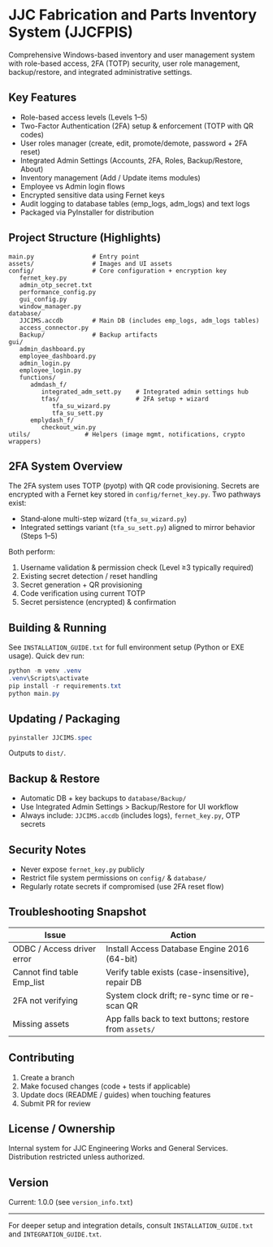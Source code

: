 # JJC Fabrication and Parts Inventory System (JJCFPIS)

Comprehensive Windows-based inventory and user management system with role-based access, 2FA (TOTP) security, user role management, backup/restore, and integrated administrative settings.

## Key Features

- Role-based access levels (Levels 1–5)
- Two-Factor Authentication (2FA) setup & enforcement (TOTP with QR codes)
- User roles manager (create, edit, promote/demote, password + 2FA reset)
- Integrated Admin Settings (Accounts, 2FA, Roles, Backup/Restore, About)
- Inventory management (Add / Update items modules)
- Employee vs Admin login flows
- Encrypted sensitive data using Fernet keys
- Audit logging to database tables (emp_logs, adm_logs) and text logs
- Packaged via PyInstaller for distribution

## Project Structure (Highlights)

```text
main.py                # Entry point
assets/                # Images and UI assets
config/                # Core configuration + encryption key
   fernet_key.py
   admin_otp_secret.txt
   performance_config.py
   gui_config.py
   window_manager.py
database/
   JJCIMS.accdb        # Main DB (includes emp_logs, adm_logs tables)
   access_connector.py
   Backup/             # Backup artifacts
gui/
   admin_dashboard.py
   employee_dashboard.py
   admin_login.py
   employee_login.py
   functions/
      admdash_f/
         integrated_adm_sett.py    # Integrated admin settings hub
         tfas/                     # 2FA setup + wizard
            tfa_su_wizard.py
            tfa_su_sett.py
      emplydash_f/
         checkout_win.py
utils/               # Helpers (image mgmt, notifications, crypto wrappers)
```

## 2FA System Overview

The 2FA system uses TOTP (pyotp) with QR code provisioning. Secrets are encrypted with a Fernet key stored in `config/fernet_key.py`. Two pathways exist:

- Stand‑alone multi-step wizard (`tfa_su_wizard.py`)
- Integrated settings variant (`tfa_su_sett.py`) aligned to mirror behavior (Steps 1–5)

Both perform:

1. Username validation & permission check (Level ≥3 typically required)
2. Existing secret detection / reset handling
3. Secret generation + QR provisioning
4. Code verification using current TOTP
5. Secret persistence (encrypted) & confirmation

## Building & Running

See `INSTALLATION_GUIDE.txt` for full environment setup (Python or EXE usage). Quick dev run:

```powershell
python -m venv .venv
.venv\Scripts\activate
pip install -r requirements.txt
python main.py
```

## Updating / Packaging

```powershell
pyinstaller JJCIMS.spec
```

Outputs to `dist/`.

## Backup & Restore

- Automatic DB + key backups to `database/Backup/`
- Use Integrated Admin Settings > Backup/Restore for UI workflow
- Always include: `JJCIMS.accdb` (includes logs), `fernet_key.py`, OTP secrets

## Security Notes

- Never expose `fernet_key.py` publicly
- Restrict file system permissions on `config/` & `database/`
- Regularly rotate secrets if compromised (use 2FA reset flow)

## Troubleshooting Snapshot

| Issue | Action |
|-------|--------|
| ODBC / Access driver error | Install Access Database Engine 2016 (64-bit) |
| Cannot find table Emp_list | Verify table exists (case-insensitive), repair DB |
| 2FA not verifying | System clock drift; re-sync time or re-scan QR |
| Missing assets | App falls back to text buttons; restore from `assets/` |

## Contributing

1. Create a branch
2. Make focused changes (code + tests if applicable)
3. Update docs (README / guides) when touching features
4. Submit PR for review

## License / Ownership

Internal system for JJC Engineering Works and General Services. Distribution restricted unless authorized.

## Version

Current: 1.0.0 (see `version_info.txt`)

---

For deeper setup and integration details, consult `INSTALLATION_GUIDE.txt` and `INTEGRATION_GUIDE.txt`.
